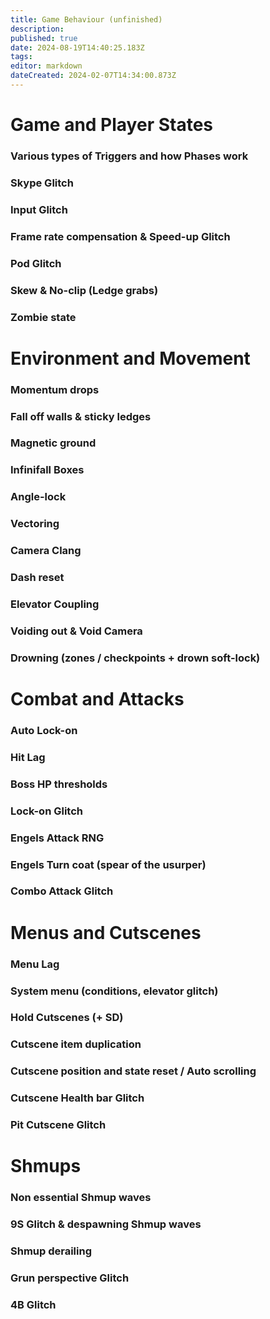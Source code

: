 ```yaml
---
title: Game Behaviour (unfinished)
description: 
published: true
date: 2024-08-19T14:40:25.183Z
tags: 
editor: markdown
dateCreated: 2024-02-07T14:34:00.873Z
---
```


# Game and Player States
### Various types of Triggers and how Phases work
### Skype Glitch
### Input Glitch
### Frame rate compensation & Speed-up Glitch
### Pod Glitch
### Skew & No-clip (Ledge grabs)
### Zombie state
# Environment and Movement
### Momentum drops
### Fall off walls & sticky ledges
### Magnetic ground
### Infinifall Boxes
### Angle-lock
### Vectoring
### Camera Clang
### Dash reset
### Elevator Coupling 
### Voiding out & Void Camera
### Drowning (zones / checkpoints + drown soft-lock)
# Combat and Attacks
### Auto Lock-on
### Hit Lag
### Boss HP thresholds
### Lock-on Glitch
### Engels Attack RNG
### Engels Turn coat (spear of the usurper)
### Combo Attack Glitch
# Menus and Cutscenes
### Menu Lag
### System menu (conditions, elevator glitch)
### Hold Cutscenes (+ SD)
### Cutscene item duplication
### Cutscene position and state reset / Auto scrolling
### Cutscene Health bar Glitch
### Pit Cutscene Glitch
# Shmups
### Non essential Shmup waves
### 9S Glitch & despawning Shmup waves
### Shmup derailing 
### Grun perspective Glitch
### 4B Glitch




